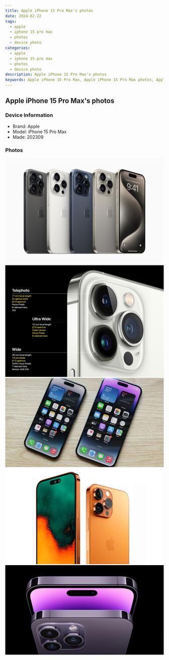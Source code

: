 ```yaml
---
title: Apple iPhone 15 Pro Max's photos
date: 2024-02-22
tags: 
  - apple
  - iphone 15 pro max
  - photos
  - device photo
categories: 
  - apple
  - iphone 15 pro max
  - photos
  - device photo
description: Apple iPhone 15 Pro Max's photos
keywords: Apple iPhone 15 Pro Max, Apple iPhone 15 Pro Max photos, Apple iPhone 15 Pro Max device photo
---
```


## Apple iPhone 15 Pro Max's photos

### Device Information

- Brand: Apple
- Model: iPhone 15 Pro Max
- Made: 202309

### Photos

![/images/best-assets/devices/apple/apple-iphone-15-pro-max/1.jpg](/images/best-assets/devices/apple/apple-iphone-15-pro-max/1.jpg)
![/images/best-assets/devices/apple/apple-iphone-15-pro-max/2.jpg](/images/best-assets/devices/apple/apple-iphone-15-pro-max/2.jpg)
![/images/best-assets/devices/apple/apple-iphone-15-pro-max/3.jpg](/images/best-assets/devices/apple/apple-iphone-15-pro-max/3.jpg)
![/images/best-assets/devices/apple/apple-iphone-15-pro-max/4.jpg](/images/best-assets/devices/apple/apple-iphone-15-pro-max/4.jpg)
![/images/best-assets/devices/apple/apple-iphone-15-pro-max/5.jpg](/images/best-assets/devices/apple/apple-iphone-15-pro-max/5.jpg)
